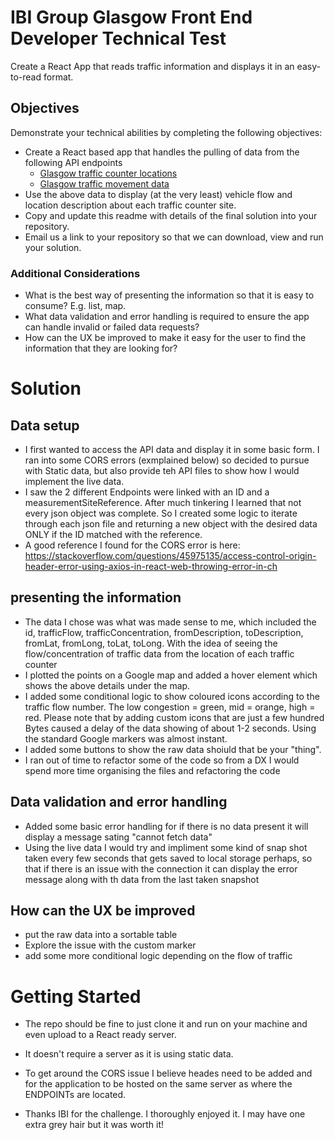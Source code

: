 # IBI Group Glasgow Front End Developer Technical Test

Create a React App that reads traffic information and displays it in an easy-to-read format.

## Objectives

Demonstrate your technical abilities by completing the following objectives:

- Create a React based app that handles the pulling of data from the following API endpoints
  - [Glasgow traffic counter locations](https://gcc.azure-api.net/traffic/locations?format=json)
  - [Glasgow traffic movement data](https://gcc.azure-api.net/traffic/movement?format=json)
- Use the above data to display (at the very least) vehicle flow and location description about each traffic counter site.
- Copy and update this readme with details of the final solution into your repository.
- Email us a link to your repository so that we can download, view and run your solution.

### Additional Considerations

- What is the best way of presenting the information so that it is easy to consume? E.g. list, map.
- What data validation and error handling is required to ensure the app can handle invalid or failed data requests?
- How can the UX be improved to make it easy for the user to find the information that they are looking for?

# Solution

## Data setup

- I first wanted to access the API data and display it in some basic form. I ran into some CORS errors (exmplained below) so decided to pursue with Static data, but also provide teh API files to show how I would implement the live data.
- I saw the 2 different Endpoints were linked with an ID and a measurementSiteReference. After much tinkering I learned that not every json object was complete. So I created some logic to iterate through each json file and returning a new object with the desired data ONLY if the ID matched with the reference.
- A good reference I found for the CORS error is here: https://stackoverflow.com/questions/45975135/access-control-origin-header-error-using-axios-in-react-web-throwing-error-in-ch

## presenting the information

- The data I chose was what was made sense to me, which included the id, trafficFlow, trafficConcentration, fromDescription, toDescription, fromLat, fromLong, toLat, toLong. With the idea of seeing the flow/concentration of traffic data from the location of each traffic counter
- I plotted the points on a Google map and added a hover element which shows the above details under the map.
- I added some conditional logic to show coloured icons according to the traffic flow number. The low congestion = green, mid = orange, high = red. Please note that by adding custom icons that are just a few hundred Bytes caused a delay of the data showing of about 1-2 seconds. Using the standard Google markers was almost instant.
- I added some buttons to show the raw data shoiuld that be your "thing".
- I ran out of time to refactor some of the code so from a DX I would spend more time organising the files and refactoring the code

## Data validation and error handling

- Added some basic error handling for if there is no data present it will display a message sating "cannot fetch data"
- Using the live data I would try and impliment some kind of snap shot taken every few seconds that gets saved to local storage perhaps, so that if there is an issue with the connection it can display the error message along with th data from the last taken snapshot

## How can the UX be improved

- put the raw data into a sortable table
- Explore the issue with the custom marker
- add some more conditional logic depending on the flow of traffic

# Getting Started

- The repo should be fine to just clone it and run on your machine and even upload to a React ready server.
- It doesn't require a server as it is using static data.
- To get around the CORS issue I believe heades need to be added and for the application to be hosted on the same server as where the ENDPOINTs are located.

- Thanks IBI for the challenge. I thoroughly enjoyed it. I may have one extra grey hair but it was worth it!
